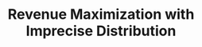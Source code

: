 ---
title: "Revenue Maximization with Imprecise Distribution"
authors: 'Yingkai Li, Pinyan Lu, Haoran Ye'
type: '1' #1:conference; 2:journal; 3:both
year: '2019'
conference: 'International Conference on Autonomous Agents and Multiagent Systems'
acronym: 'AAMAS'
link: 'https://arxiv.org/abs/1903.00836'
---